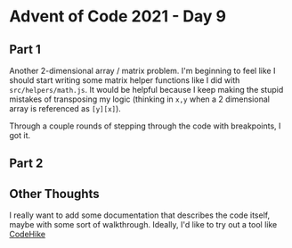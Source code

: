 # Advent of Code 2021 - Day 9

## Part 1

Another 2-dimensional array / matrix problem. I'm beginning to feel like I should start writing some matrix helper functions like I did with `src/helpers/math.js`. It would be helpful because I keep making the stupid mistakes of transposing my logic (thinking in `x,y` when a 2 dimensional array is referenced as `[y][x]`).

Through a couple rounds of stepping through the code with breakpoints, I got it. 

## Part 2


## Other Thoughts

I really want to add some documentation that describes the code itself, maybe with some sort of walkthrough. Ideally, I'd like to try out a tool like [CodeHike](https://github.com/code-hike/codehike#how-to-set-up-code-hike)
